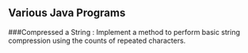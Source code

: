 ## Various Java Programs

###Compressed a String : Implement a method to perform basic string compression using the counts of repeated characters.